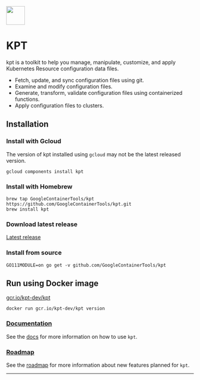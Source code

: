 <img src="https://storage.googleapis.com/kpt-dev/docs/logo.png" width="50" height="50" />

# KPT

kpt is a toolkit to help you manage, manipulate, customize, and apply Kubernetes Resource configuration data files.

- Fetch, update, and sync configuration files using git.
- Examine and modify configuration files.
- Generate, transform, validate configuration files using containerized functions.
- Apply configuration files to clusters.

## Installation

### Install with Gcloud

The version of kpt installed using `gcloud` may not be the latest released version.

```shell
gcloud components install kpt
```

### Install with Homebrew

```shell
brew tap GoogleContainerTools/kpt https://github.com/GoogleContainerTools/kpt.git
brew install kpt
```

### Download latest release

[Latest release][release]

### Install from source

```shell
GO111MODULE=on go get -v github.com/GoogleContainerTools/kpt
```

## Run using Docker image

[gcr.io/kpt-dev/kpt]

```shell
docker run gcr.io/kpt-dev/kpt version
```

### [Documentation][docs]

See the [docs] for more information on how to use `kpt`.

### [Roadmap][roadmap]

See the [roadmap] for more information about new features planned for `kpt`.

---

[linux]: https://storage.googleapis.com/kpt-dev/latest/linux_amd64/kpt
[darwin]: https://storage.googleapis.com/kpt-dev/latest/darwin_amd64/kpt
[windows]: https://storage.googleapis.com/kpt-dev/latest/windows_amd64/kpt.exe
[docs]: https://googlecontainertools.github.io/kpt
[release]: https://github.com/GoogleContainerTools/kpt/releases/latest
[gcr.io/kpt-dev/kpt]: https://console.cloud.google.com/gcr/images/kpt-dev/GLOBAL/kpt?gcrImageListsize=30
[roadmap]: https://github.com/GoogleContainerTools/kpt/blob/master/docs/ROADMAP.md
